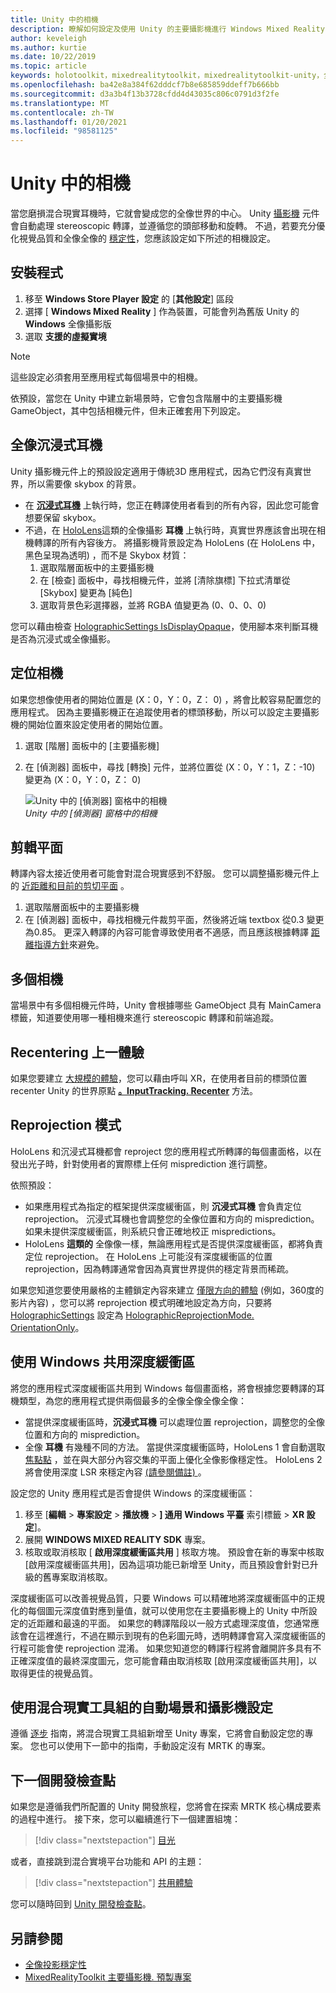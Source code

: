 ```yaml
---
title: Unity 中的相機
description: 瞭解如何設定及使用 Unity 的主要攝影機進行 Windows Mixed Reality 開發以進行全像轉譯。
author: keveleigh
ms.author: kurtie
ms.date: 10/22/2019
ms.topic: article
keywords: holotoolkit，mixedrealitytoolkit，mixedrealitytoolkit-unity，全像轉譯，全像全像，全像投影、全像投影、聚焦點、深度緩衝區、僅限方向、位置、不透明、透明、剪輯、混合現實耳機、windows mixed reality 耳機、虛擬實境耳機
ms.openlocfilehash: ba42e8a384f62dddcf7b8e685859ddeff7b666bb
ms.sourcegitcommit: d3a3b4f13b3728cfdd4d43035c806c0791d3f2fe
ms.translationtype: MT
ms.contentlocale: zh-TW
ms.lasthandoff: 01/20/2021
ms.locfileid: "98581125"
---
```

# <a name="camera-in-unity"></a>Unity 中的相機

當您磨損混合現實耳機時，它就會變成您的全像世界的中心。 Unity [攝影機](https://docs.unity3d.com/Manual/class-Camera.html) 元件會自動處理 stereoscopic 轉譯，並遵循您的頭部移動和旋轉。 不過，若要充分優化視覺品質和全像全像的 [穩定性](../platform-capabilities-and-apis/hologram-stability.md)，您應該設定如下所述的相機設定。

## <a name="setup"></a>安裝程式

1. 移至 **Windows Store Player 設定** 的 [**其他設定**] 區段
2. 選擇 [ **Windows Mixed Reality** ] 作為裝置，可能會列為舊版 Unity 的 **Windows** 全像攝影版
3. 選取 **支援的虛擬實境**

>[!NOTE]
>這些設定必須套用至應用程式每個場景中的相機。
>
>依預設，當您在 Unity 中建立新場景時，它會包含階層中的主要攝影機 GameObject，其中包括相機元件，但未正確套用下列設定。

## <a name="holographic-vs-immersive-headsets"></a>全像沉浸式耳機

Unity 攝影機元件上的預設設定適用于傳統3D 應用程式，因為它們沒有真實世界，所以需要像 skybox 的背景。

* 在 **[沉浸式耳機](../../discover/immersive-headset-hardware-details.md)** 上執行時，您正在轉譯使用者看到的所有內容，因此您可能會想要保留 skybox。
* 不過，在 [HoloLens](/hololens/hololens1-hardware)這類的全像攝影 **耳機** 上執行時，真實世界應該會出現在相機轉譯的所有內容後方。 將攝影機背景設定為 HoloLens (在 HoloLens 中，黑色呈現為透明) ，而不是 Skybox 材質：
    1. 選取階層面板中的主要攝影機
    2. 在 [檢查] 面板中，尋找相機元件，並將 [清除旗標] 下拉式清單從 [Skybox] 變更為 [純色]
    3. 選取背景色彩選擇器，並將 RGBA 值變更為 (0、0、0、0) 

您可以藉由檢查 [HolographicSettings IsDisplayOpaque](https://docs.unity3d.com/ScriptReference/XR.WSA.HolographicSettings.IsDisplayOpaque.html)，使用腳本來判斷耳機是否為沉浸式或全像攝影。

## <a name="positioning-the-camera"></a>定位相機

如果您想像使用者的開始位置是 (X：0，Y：0，Z： 0) ，將會比較容易配置您的應用程式。 因為主要攝影機正在追蹤使用者的標頭移動，所以可以設定主要攝影機的開始位置來設定使用者的開始位置。

1. 選取 [階層] 面板中的 [主要攝影機]
2. 在 [偵測器] 面板中，尋找 [轉換] 元件，並將位置從 (X：0，Y：1，Z：-10) 變更為 (X：0，Y：0，Z： 0) 

   ![Unity 中的 [偵測器] 窗格中的相機](images/maincamera-350px.png)  
   *Unity 中的 [偵測器] 窗格中的相機*

## <a name="clip-planes"></a>剪輯平面

轉譯內容太接近使用者可能會對混合現實感到不舒服。 您可以調整攝影機元件上的 [近距離和目前的剪切平面](../platform-capabilities-and-apis/hologram-stability.md#hologram-render-distances) 。

1. 選取階層面板中的主要攝影機
2. 在 [偵測器] 面板中，尋找相機元件裁剪平面，然後將近端 textbox 從0.3 變更為0.85。 更深入轉譯的內容可能會導致使用者不適感，而且應該根據轉譯 [距離指導方針](../platform-capabilities-and-apis/hologram-stability.md#hologram-render-distances)來避免。

## <a name="multiple-cameras"></a>多個相機

當場景中有多個相機元件時，Unity 會根據哪些 GameObject 具有 MainCamera 標籤，知道要使用哪一種相機來進行 stereoscopic 轉譯和前端追蹤。

## <a name="recentering-a-seated-experience"></a>Recentering 上一體驗

如果您要建立 [大規模的體驗](../../design/coordinate-systems.md)，您可以藉由呼叫 XR，在使用者目前的標頭位置 recenter Unity 的世界原點 **[。InputTracking. Recenter](https://docs.unity3d.com/ScriptReference/XR.InputTracking.Recenter.html)** 方法。

## <a name="reprojection-modes"></a>Reprojection 模式

HoloLens 和沉浸式耳機都會 reproject 您的應用程式所轉譯的每個畫面格，以在發出光子時，針對使用者的實際標上任何 misprediction 進行調整。

依照預設：

* 如果應用程式為指定的框架提供深度緩衝區，則 **沉浸式耳機** 會負責定位 reprojection。 沉浸式耳機也會調整您的全像位置和方向的 misprediction。 如果未提供深度緩衝區，則系統只會正確地校正 mispredictions。
* HoloLens **這類的** 全像像一樣，無論應用程式是否提供深度緩衝區，都將負責定位 reprojection。  在 HoloLens 上可能沒有深度緩衝區的位置 reprojection，因為轉譯通常會因為真實世界提供的穩定背景而稀疏。

如果您知道您要使用嚴格的主體鎖定內容來建立 [僅限方向的體驗](coordinate-systems-in-unity.md#building-an-orientation-only-or-seated-scale-experience) (例如，360度的影片內容) ，您可以將 reprojection 模式明確地設定為方向，只要將 [HolographicSettings](https://docs.unity3d.com/ScriptReference/XR.WSA.HolographicSettings.ReprojectionMode.html) 設定為 [HolographicReprojectionMode. OrientationOnly](https://docs.unity3d.com/ScriptReference/XR.WSA.HolographicSettings.HolographicReprojectionMode.html)。

## <a name="sharing-your-depth-buffers-with-windows"></a>使用 Windows 共用深度緩衝區

將您的應用程式深度緩衝區共用到 Windows 每個畫面格，將會根據您要轉譯的耳機類型，為您的應用程式提供兩個最多的全像全像全像全像：

* 當提供深度緩衝區時，**沉浸式耳機** 可以處理位置 reprojection，調整您的全像位置和方向的 misprediction。
* 全像 **耳機** 有幾種不同的方法。 當提供深度緩衝區時，HoloLens 1 會自動選取 [焦點點](focus-point-in-unity.md) ，並在與大部分內容交集的平面上優化全像影像穩定性。 HoloLens 2 將會使用深度 LSR 來穩定內容 [ (請參閱備註) ](/uwp/api/windows.graphics.holographic.holographiccamerarenderingparameters.setfocuspoint)。

設定您的 Unity 應用程式是否會提供 Windows 的深度緩衝區：

1. 移至 [**編輯**  >  **專案設定**  >  **播放機**  >  **] 通用 Windows 平臺** 索引標籤  >  **XR 設定**]。
2. 展開 **WINDOWS MIXED REALITY SDK** 專案。
3. 核取或取消核取 [ **啟用深度緩衝區共用** ] 核取方塊。  預設會在新的專案中核取 [啟用深度緩衝區共用]，因為這項功能已新增至 Unity，而且預設會針對已升級的舊專案取消核取。

深度緩衝區可以改善視覺品質，只要 Windows 可以精確地將深度緩衝區中的正規化的每個圖元深度值對應到量值，就可以使用您在主要攝影機上的 Unity 中所設定的近距離和最遠的平面。  如果您的轉譯階段以一般方式處理深度值，您通常應該會在這裡進行，不過在顯示到現有的色彩圖元時，透明轉譯會寫入深度緩衝區的行程可能會使 reprojection 混淆。  如果您知道您的轉譯行程將會離開許多具有不正確深度值的最終深度圖元，您可能會藉由取消核取 [啟用深度緩衝區共用]，以取得更佳的視覺品質。

## <a name="automatic-scene-and-camera-setup-with-mixed-reality-toolkit"></a>使用混合現實工具組的自動場景和攝影機設定 

遵循 [逐步](https://microsoft.github.io/MixedRealityToolkit-Unity/Documentation/GettingStartedWithTheMRTK.html) 指南，將混合現實工具組新增至 Unity 專案，它將會自動設定您的專案。 您也可以使用下一節中的指南，手動設定沒有 MRTK 的專案。

## <a name="next-development-checkpoint"></a>下一個開發檢查點

如果您是遵循我們所配置的 Unity 開發旅程，您將會在探索 MRTK 核心構成要素的過程中進行。 接下來，您可以繼續進行下一個建置組塊：

> [!div class="nextstepaction"]
> [目光](gaze-in-unity.md)

或者，直接跳到混合實境平台功能和 API 的主題：

> [!div class="nextstepaction"]
> [共用體驗](shared-experiences-in-unity.md)

您可以隨時回到 [Unity 開發檢查點](unity-development-overview.md#2-core-building-blocks)。

## <a name="see-also"></a>另請參閱

* [全像投影穩定性](../platform-capabilities-and-apis/hologram-stability.md)
* [MixedRealityToolkit 主要攝影機. 預製專案](https://github.com/Microsoft/MixedRealityToolkit-Unity/tree/htk_release/Assets/HoloToolkit/Input/Prefabs)